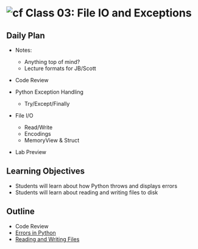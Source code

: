 # ![cf](http://i.imgur.com/7v5ASc8.png) Class 03: File IO and Exceptions

## Daily Plan
- Notes:
    - Anything top of mind?
    - Lecture formats for JB/Scott

- Code Review
- Python Exception Handling
    - Try/Except/Finally
- File I/O
    - Read/Write
    - Encodings
    - MemoryView & Struct
- Lab Preview

## Learning Objectives

- Students will learn about how Python throws and displays errors
- Students will learn about reading and writing files to disk

## Outline

- Code Review
- [Errors in Python]
- [Reading and Writing Files]

<!-- links -->
[Errors in Python]: ./notes/errors.md
[Reading and Writing Files]: ./notes/file_io.md
